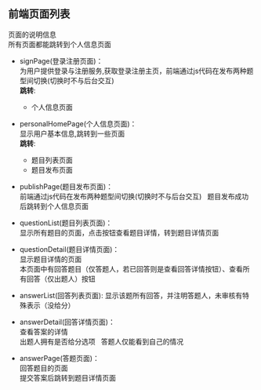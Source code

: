 ## 前端页面列表
页面的说明信息  
所有页面都能跳转到个人信息页面
 
+ signPage(登录注册页面)：  
为用户提供登录与注册服务,获取登录注册主页，前端通过js代码在发布两种题型间切换(切换时不与后台交互)  
**跳转**:  
  + 个人信息页面


+ personalHomePage(个人信息页面)：  
显示用户基本信息,跳转到一些页面  
**跳转**:
  + 题目列表页面
  + 题目发布页面


+ publishPage(题目发布页面)：  
前端通过js代码在发布两种题型间切换(切换时不与后台交互)  
题目发布成功后跳转到个人信息页面


+ questionList(题目列表页面)：    
显示所有题目的页面，点击按钮查看题目详情，转到题目详情页面


+ questionDetail(题目详情页面)：  
显示题目详情的页面  
本页面中有回答题目（仅答题人，若已回答则是查看回答详情按钮）、查看所有回答（仅出题人）按钮

+ answerList(回答列表页面):
显示该题所有回答，并注明答题人，未审核有特殊表示（没给分）


+ answerDetail(回答详情页面)：  
查看答案的详情  
出题人拥有是否给分选项  
答题人仅能看到自己的情况


+ answerPage(答题页面)：  
回答题目的页面  
提交答案后跳转到题目详情页面
